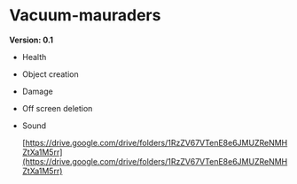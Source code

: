 # Vacuum-mauraders
**Version: 0.1**
* Health
* Object creation
* Damage
* Off screen deletion
* Sound

  [https://drive.google.com/drive/folders/1RzZV67VTenE8e6JMUZReNMHZtXa1M5rr](https://drive.google.com/drive/folders/1RzZV67VTenE8e6JMUZReNMHZtXa1M5rr)

